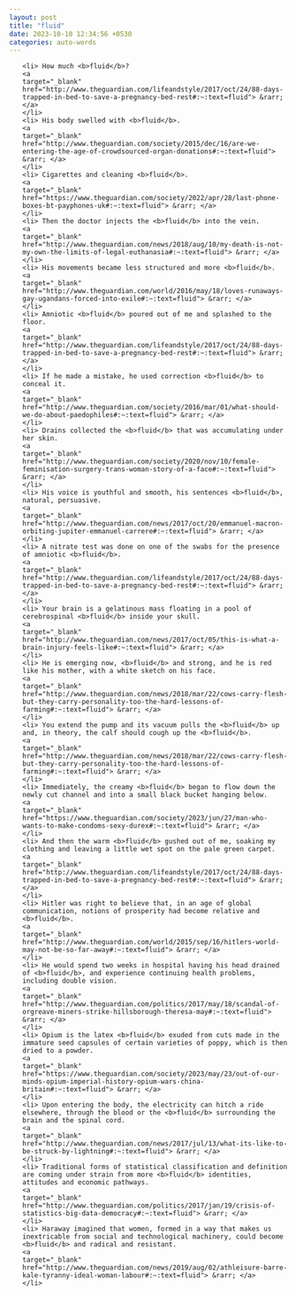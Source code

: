 ```yaml
---
layout: post
title: "fluid"
date: 2023-10-10 12:34:56 +0530
categories: auto-words
---
```

<ol>

    <li> How much <b>fluid</b>?
    <a 
    target="_blank" 
    href="http://www.theguardian.com/lifeandstyle/2017/oct/24/88-days-trapped-in-bed-to-save-a-pregnancy-bed-rest#:~:text=fluid"> &rarr; </a>
    </li>
    <li> His body swelled with <b>fluid</b>.
    <a 
    target="_blank" 
    href="http://www.theguardian.com/society/2015/dec/16/are-we-entering-the-age-of-crowdsourced-organ-donations#:~:text=fluid"> &rarr; </a>
    </li>
    <li> Cigarettes and cleaning <b>fluid</b>.
    <a 
    target="_blank" 
    href="https://www.theguardian.com/society/2022/apr/28/last-phone-boxes-bt-payphones-uk#:~:text=fluid"> &rarr; </a>
    </li>
    <li> Then the doctor injects the <b>fluid</b> into the vein.
    <a 
    target="_blank" 
    href="http://www.theguardian.com/news/2018/aug/10/my-death-is-not-my-own-the-limits-of-legal-euthanasia#:~:text=fluid"> &rarr; </a>
    </li>
    <li> His movements became less structured and more <b>fluid</b>.
    <a 
    target="_blank" 
    href="http://www.theguardian.com/world/2016/may/18/loves-runaways-gay-ugandans-forced-into-exile#:~:text=fluid"> &rarr; </a>
    </li>
    <li> Amniotic <b>fluid</b> poured out of me and splashed to the floor.
    <a 
    target="_blank" 
    href="http://www.theguardian.com/lifeandstyle/2017/oct/24/88-days-trapped-in-bed-to-save-a-pregnancy-bed-rest#:~:text=fluid"> &rarr; </a>
    </li>
    <li> If he made a mistake, he used correction <b>fluid</b> to conceal it.
    <a 
    target="_blank" 
    href="http://www.theguardian.com/society/2016/mar/01/what-should-we-do-about-paedophiles#:~:text=fluid"> &rarr; </a>
    </li>
    <li> Drains collected the <b>fluid</b> that was accumulating under her skin.
    <a 
    target="_blank" 
    href="http://www.theguardian.com/society/2020/nov/10/female-feminisation-surgery-trans-woman-story-of-a-face#:~:text=fluid"> &rarr; </a>
    </li>
    <li> His voice is youthful and smooth, his sentences <b>fluid</b>, natural, persuasive.
    <a 
    target="_blank" 
    href="http://www.theguardian.com/news/2017/oct/20/emmanuel-macron-orbiting-jupiter-emmanuel-carrere#:~:text=fluid"> &rarr; </a>
    </li>
    <li> A nitrate test was done on one of the swabs for the presence of amniotic <b>fluid</b>.
    <a 
    target="_blank" 
    href="http://www.theguardian.com/lifeandstyle/2017/oct/24/88-days-trapped-in-bed-to-save-a-pregnancy-bed-rest#:~:text=fluid"> &rarr; </a>
    </li>
    <li> Your brain is a gelatinous mass floating in a pool of cerebrospinal <b>fluid</b> inside your skull.
    <a 
    target="_blank" 
    href="http://www.theguardian.com/news/2017/oct/05/this-is-what-a-brain-injury-feels-like#:~:text=fluid"> &rarr; </a>
    </li>
    <li> He is emerging now, <b>fluid</b> and strong, and he is red like his mother, with a white sketch on his face.
    <a 
    target="_blank" 
    href="http://www.theguardian.com/news/2018/mar/22/cows-carry-flesh-but-they-carry-personality-too-the-hard-lessons-of-farming#:~:text=fluid"> &rarr; </a>
    </li>
    <li> You extend the pump and its vacuum pulls the <b>fluid</b> up and, in theory, the calf should cough up the <b>fluid</b>.
    <a 
    target="_blank" 
    href="http://www.theguardian.com/news/2018/mar/22/cows-carry-flesh-but-they-carry-personality-too-the-hard-lessons-of-farming#:~:text=fluid"> &rarr; </a>
    </li>
    <li> Immediately, the creamy <b>fluid</b> began to flow down the newly cut channel and into a small black bucket hanging below.
    <a 
    target="_blank" 
    href="https://www.theguardian.com/society/2023/jun/27/man-who-wants-to-make-condoms-sexy-durex#:~:text=fluid"> &rarr; </a>
    </li>
    <li> And then the warm <b>fluid</b> gushed out of me, soaking my clothing and leaving a little wet spot on the pale green carpet.
    <a 
    target="_blank" 
    href="http://www.theguardian.com/lifeandstyle/2017/oct/24/88-days-trapped-in-bed-to-save-a-pregnancy-bed-rest#:~:text=fluid"> &rarr; </a>
    </li>
    <li> Hitler was right to believe that, in an age of global communication, notions of prosperity had become relative and <b>fluid</b>.
    <a 
    target="_blank" 
    href="http://www.theguardian.com/world/2015/sep/16/hitlers-world-may-not-be-so-far-away#:~:text=fluid"> &rarr; </a>
    </li>
    <li> He would spend two weeks in hospital having his head drained of <b>fluid</b>, and experience continuing health problems, including double vision.
    <a 
    target="_blank" 
    href="http://www.theguardian.com/politics/2017/may/18/scandal-of-orgreave-miners-strike-hillsborough-theresa-may#:~:text=fluid"> &rarr; </a>
    </li>
    <li> Opium is the latex <b>fluid</b> exuded from cuts made in the immature seed capsules of certain varieties of poppy, which is then dried to a powder.
    <a 
    target="_blank" 
    href="https://www.theguardian.com/society/2023/may/23/out-of-our-minds-opium-imperial-history-opium-wars-china-britain#:~:text=fluid"> &rarr; </a>
    </li>
    <li> Upon entering the body, the electricity can hitch a ride elsewhere, through the blood or the <b>fluid</b> surrounding the brain and the spinal cord.
    <a 
    target="_blank" 
    href="http://www.theguardian.com/news/2017/jul/13/what-its-like-to-be-struck-by-lightning#:~:text=fluid"> &rarr; </a>
    </li>
    <li> Traditional forms of statistical classification and definition are coming under strain from more <b>fluid</b> identities, attitudes and economic pathways.
    <a 
    target="_blank" 
    href="http://www.theguardian.com/politics/2017/jan/19/crisis-of-statistics-big-data-democracy#:~:text=fluid"> &rarr; </a>
    </li>
    <li> Haraway imagined that women, formed in a way that makes us inextricable from social and technological machinery, could become <b>fluid</b> and radical and resistant.
    <a 
    target="_blank" 
    href="http://www.theguardian.com/news/2019/aug/02/athleisure-barre-kale-tyranny-ideal-woman-labour#:~:text=fluid"> &rarr; </a>
    </li>